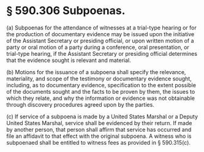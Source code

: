 # § 590.306   Subpoenas.

(a) Subpoenas for the attendance of witnesses at a trial-type hearing or for the production of documentary evidence may be issued upon the initiative of the Assistant Secretary or presiding official, or upon written motion of a party or oral motion of a party during a conference, oral presentation, or trial-type hearing, if the Assistant Secretary or presiding official determines that the evidence sought is relevant and material.


(b) Motions for the issuance of a subpoena shall specify the relevance, materiality, and scope of the testimony or documentary evidence sought, including, as to documentary evidence, specification to the extent possible of the documents sought and the facts to be proven by them, the issues to which they relate, and why the information or evidence was not obtainable through discovery procedures agreed upon by the parties.


(c) If service of a subpoena is made by a United States Marshal or a Deputy United States Marshal, service shall be evidenced by their return. If made by another person, that person shall affirm that service has occurred and file an affidavit to that effect with the original subpoena. A witness who is subpoenaed shall be entitled to witness fees as provided in § 590.315(c).





